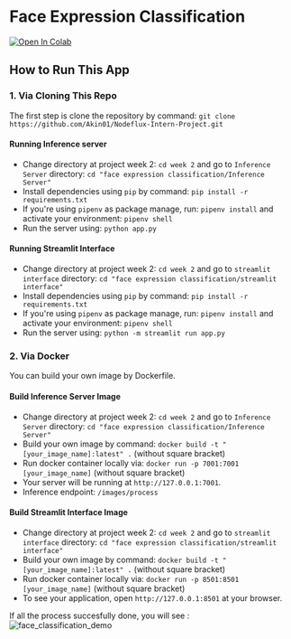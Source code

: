 # Face Expression Classification

[![Open In Colab](https://colab.research.google.com/assets/colab-badge.svg)](https://drive.google.com/file/d/1R7P0dZSL7UaDJHmWB_xLgu4IxRSpHujh/view?usp=sharing)

## How to Run This App

### 1. Via Cloning This Repo

The first step is clone the repository by command: `git clone https://github.com/Akin01/Nodeflux-Intern-Project.git`

#### Running Inference server

- Change directory at project week 2: `cd week 2` and go to `Inference Server` directory: `cd "face expression classification/Inference Server"`
- Install dependencies using `pip` by command: `pip install -r requirements.txt`
- If you're using `pipenv` as package manage, run: `pipenv install` and activate your environment: `pipenv shell`
- Run the server using: `python app.py`

#### Running Streamlit Interface

- Change directory at project week 2: `cd week 2` and go to `streamlit interface` directory: `cd "face expression classification/streamlit interface"`
- Install dependencies using `pip` by command: `pip install -r requirements.txt`
- If you're using `pipenv` as package manage, run: `pipenv install` and activate your environment: `pipenv shell`
- Run the server using: `python -m streamlit run app.py`

### 2. Via Docker

You can build your own image by Dockerfile.

#### Build Inference Server Image

- Change directory at project week 2: `cd week 2` and go to `Inference Server` directory: `cd "face expression classification/Inference Server"`
- Build your own image by command: `docker build -t "[your_image_name]:latest" .` (without square bracket)
- Run docker container locally via: `docker run -p 7001:7001 [your_image_name]` (without square bracket)
- Your server will be running at `http://127.0.0.1:7001`.
- Inference endpoint: `/images/process`

#### Build Streamlit Interface Image

- Change directory at project week 2: `cd week 2` and go to `streamlit interface` directory: `cd "face expression classification/streamlit interface"`
- Build your own image by command: `docker build -t "[your_image_name]:latest" .` (without square bracket)
- Run docker container locally via: `docker run -p 8501:8501 [your_image_name]` (without square bracket)
- To see your application, open `http://127.0.0.1:8501` at your browser.

If all the process succesfully done, you will see :
![face_classification_demo](https://github.com/Akin01/Nodeflux-Intern-Project/tree/master/week%202/face%20expression%20classification/blob/master/assets/face_expression_classification_demo.png)

